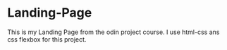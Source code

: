 # Landing-Page
This is my Landing Page from the odin project course.
I use html-css ans css flexbox for this project.
